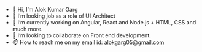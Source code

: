 - 👋 Hi, I’m Alok Kumar Garg
- 👀 I’m looking job as a role of UI Architect
- 🌱 I’m currently working on Angular, React and Node.js + HTML, CSS and much more.
- 💞️ I’m looking to collaborate on Front end development.
- 📫 How to reach me on my email id: alokgarg05@gmail.com

<!---
alokgarg13/alokgarg13 is a ✨ special ✨ repository because its `README.md` (this file) appears on your GitHub profile.
You can click the Preview link to take a look at your changes.
--->
